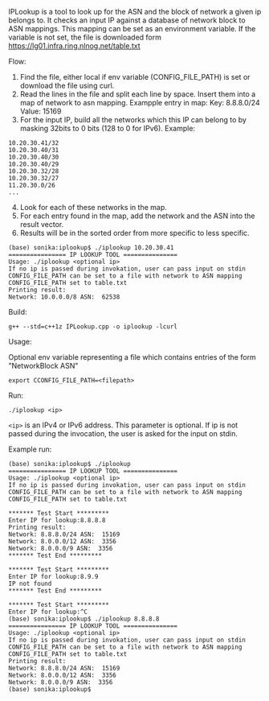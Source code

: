 IPLookup is a tool to look up for the ASN and the block of network a given ip belongs to.
It checks an input IP against a database of network block to ASN mappings.
This mapping can be set as an environment variable. If the variable is not set,
the file is downloaded form https://lg01.infra.ring.nlnog.net/table.txt

Flow:
1. Find the file, either local if env variable (CONFIG_FILE_PATH) is set or download the file using curl.
2. Read the lines in the file and split each line by space. Insert them into a map of network to asn mapping. Exampple entry in map: Key: 8.8.8.0/24 Value: 15169
3. For the input IP, build all the networks which this IP can belong to by masking 32bits to 0 bits (128 to 0 for IPv6). Example: 
```
10.20.30.41/32
10.20.30.40/31
10.20.30.40/30
10.20.30.40/29
10.20.30.32/28
10.20.30.32/27
11.20.30.0/26
...
```

4. Look for each of these networks in the map.
5. For each entry found in the map, add the network and the ASN into the result vector.
6. Results will be in the sorted order from more specific to less specific.
```
(base) sonika:iplookup$ ./iplookup 10.20.30.41
================ IP LOOKUP TOOL ===============
Usage: ./iplookup <optional ip>
If no ip is passed during invokation, user can pass input on stdin
CONFIG_FILE_PATH can be set to a file with network to ASN mapping
CONFIG_FILE_PATH set to table.txt
Printing result:
Network: 10.0.0.0/8 ASN:  62538
```


Build:
```
g++ --std=c++1z IPLookup.cpp -o iplookup -lcurl
```

Usage:

Optional env variable representing a file which contains entries of the form "NetworkBlock ASN"

```
export CCONFIG_FILE_PATH=<filepath>
```

Run:
```
./iplookup <ip>
```

```<ip>``` is an IPv4 or IPv6 address. This parameter is optional.
If ip is not passed during the invocation, the user is asked for the input on stdin.

Example run:
```
(base) sonika:iplookup$ ./iplookup
================ IP LOOKUP TOOL ===============
Usage: ./iplookup <optional ip>
If no ip is passed during invokation, user can pass input on stdin
CONFIG_FILE_PATH can be set to a file with network to ASN mapping
CONFIG_FILE_PATH set to table.txt

******* Test Start *********
Enter IP for lookup:8.8.8.8
Printing result:
Network: 8.8.8.0/24 ASN:  15169
Network: 8.0.0.0/12 ASN:  3356
Network: 8.0.0.0/9 ASN:  3356
******* Test End *********

******* Test Start *********
Enter IP for lookup:8.9.9
IP not found
******* Test End *********

******* Test Start *********
Enter IP for lookup:^C
(base) sonika:iplookup$ ./iplookup 8.8.8.8
================ IP LOOKUP TOOL ===============
Usage: ./iplookup <optional ip>
If no ip is passed during invokation, user can pass input on stdin
CONFIG_FILE_PATH can be set to a file with network to ASN mapping
CONFIG_FILE_PATH set to table.txt
Printing result:
Network: 8.8.8.0/24 ASN:  15169
Network: 8.0.0.0/12 ASN:  3356
Network: 8.0.0.0/9 ASN:  3356
(base) sonika:iplookup$ 
```
